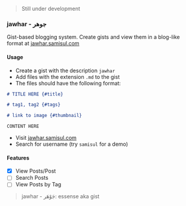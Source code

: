 > Still under development

### jawhar - جوهر

Gist-based blogging system. Create gists and view them in a blog-like format at [jawhar.samisul.com](https://jawhar.samisul.com)

#### Usage

- Create a gist with the description `jawhar`
- Add files with the extension `.md` to the gist
- The files should have the following format:

```markdown
# TITLE HERE {#title}

# tag1, tag2 {#tags}

# link to image {#thumbnail}

CONTENT HERE
```

- Visit [jawhar.samisul.com](https://jawhar.samisul.com)
- Search for username (try `samisul` for a demo)

#### Features

- [x] View Posts/Post
- [ ] Search Posts
- [ ] View Posts by Tag

> jawhar - جَوْهَر: essense aka gist
